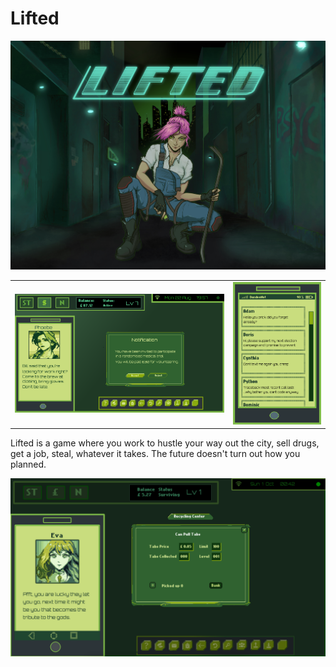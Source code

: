 # Lifted  
  
![](imgs/LiftedCoverFinal.jpeg)  
  
|        |           |
|--------|-----------|
|![](imgs/21oct.png) |![](imgs/phoneMocks2.png) |

Lifted is a game where you work to hustle your way out the city, sell drugs, get a job, steal, whatever it takes. The future doesn't turn out how you planned.   
  
  

![](imgs/24octbig.png)